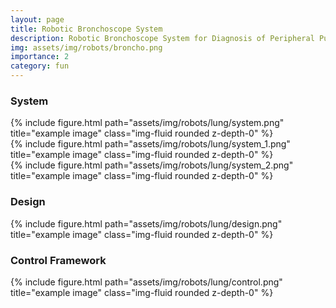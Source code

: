 ```yaml
---
layout: page
title: Robotic Bronchoscope System
description: Robotic Bronchoscope System for Diagnosis of Peripheral Pulmonary Nodules
img: assets/img/robots/broncho.png
importance: 2
category: fun
---
```


### System


<div class="row">
    <div class="col-sm-1">
    </div> 
    <div class="col-sm-8">
        {% include figure.html path="assets/img/robots/lung/system.png" title="example image" class="img-fluid rounded z-depth-0" %}
    </div>
    <div class="col-sm-1">
    </div> 
</div>

<div class="row">
    <div class="col-sm-1">
    </div> 
    <div class="col-sm-5">
        {% include figure.html path="assets/img/robots/lung/system_1.png" title="example image" class="img-fluid rounded z-depth-0" %}
    </div>
    <div class="col-sm-5">
        {% include figure.html path="assets/img/robots/lung/system_2.png" title="example image" class="img-fluid rounded z-depth-0" %}
    </div>
    <div class="col-sm-1">
    </div> 
</div>

### Design

<div class="row">
    <div class="col-sm-8">
        {% include figure.html path="assets/img/robots/lung/design.png" title="example image" class="img-fluid rounded z-depth-0" %}
    </div>
</div>


### Control Framework

<div class="row">
    <div class="col-sm-1">
    </div> 
    <div class="col-sm-8">
        {% include figure.html path="assets/img/robots/lung/control.png" title="example image" class="img-fluid rounded z-depth-0" %}
    </div>
    <div class="col-sm-1">
    </div> 
</div>